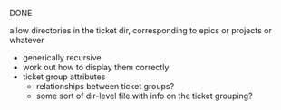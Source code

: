DONE

allow directories in the ticket dir, corresponding to epics or projects or whatever
* generically recursive
* work out how to display them correctly
* ticket group attributes
    * relationships between ticket groups?
    * some sort of dir-level file with info on the ticket grouping?
